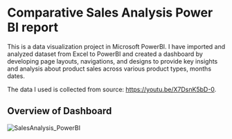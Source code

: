 # Comparative Sales Analysis Power BI report

This is a data visualization project in Microsoft PowerBI. I have imported and analyzed dataset from Excel to PowerBI and created a dashboard by developing page layouts, navigations, and designs to provide key insights and analysis about product sales across various product types, months dates.

The data I used is collected from source: https://youtu.be/X7DsnK5bD-0.

## Overview of Dashboard
![SalesAnalysis_PowerBI](https://user-images.githubusercontent.com/33488566/224523219-927d93a7-6f89-4d7a-ad9d-3bb3d6a961f4.PNG)
